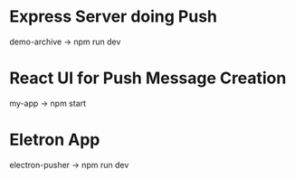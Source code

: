 # Express Server doing Push

demo-archive -> npm run dev

# React UI for Push Message Creation

my-app -> npm start

# Eletron App

electron-pusher -> npm run dev
